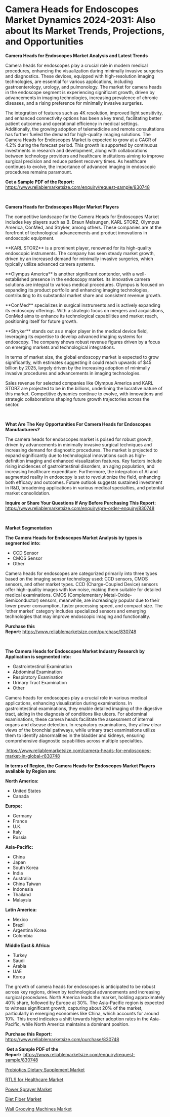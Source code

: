 <p><h1>Camera Heads for Endoscopes Market Dynamics 2024-2031: Also about Its Market Trends, Projections, and Opportunities</h1></p><p><strong>Camera Heads for Endoscopes Market Analysis and Latest Trends</strong></p>
<p><p>Camera heads for endoscopes play a crucial role in modern medical procedures, enhancing the visualization during minimally invasive surgeries and diagnostics. These devices, equipped with high-resolution imaging technologies, are essential for various applications, including gastroenterology, urology, and pulmonology. The market for camera heads in the endoscope segment is experiencing significant growth, driven by advancements in imaging technologies, increasing prevalence of chronic diseases, and a rising preference for minimally invasive surgeries.</p><p>The integration of features such as 4K resolution, improved light sensitivity, and enhanced connectivity options has been a key trend, facilitating better patient outcomes and operational efficiency in medical settings. Additionally, the growing adoption of telemedicine and remote consultations has further fueled the demand for high-quality imaging solutions. The Camera Heads for Endoscopes Market is expected to grow at a CAGR of 4.2% during the forecast period. This growth is supported by continuous investments in research and development, along with collaborations between technology providers and healthcare institutions aiming to improve surgical precision and reduce patient recovery times. As healthcare continues to evolve, the importance of advanced imaging in endoscopic procedures remains paramount.</p></p>
<p><strong>Get a Sample PDF of the Report:&nbsp;</strong> <a href="https://www.reliablemarketsize.com/enquiry/request-sample/830748?utm_campaign=1180&utm_medium=2&utm_source=Github&utm_content=ia&utm_term=08102024&utm_id=camera-heads-for-endoscopes">https://www.reliablemarketsize.com/enquiry/request-sample/830748</a></p>
<p>&nbsp;</p>
<p><strong>Camera Heads for Endoscopes Major Market Players</strong></p>
<p><p>The competitive landscape for the Camera Heads for Endoscopes Market includes key players such as B. Braun Melsungen, KARL STORZ, Olympus America, ConMed, and Stryker, among others. These companies are at the forefront of technological advancements and product innovations in endoscopic equipment.</p><p>**KARL STORZ** is a prominent player, renowned for its high-quality endoscopic instruments. The company has seen steady market growth, driven by an increased demand for minimally invasive surgeries, which typically utilize advanced camera systems.</p><p>**Olympus America** is another significant contender, with a well-established presence in the endoscopy market. Its innovative camera solutions are integral to various medical procedures. Olympus is focused on expanding its product portfolio and enhancing imaging technologies, contributing to its substantial market share and consistent revenue growth.</p><p>**ConMed** specializes in surgical instruments and is actively expanding its endoscopy offerings. With a strategic focus on mergers and acquisitions, ConMed aims to enhance its technological capabilities and market reach, positioning itself for future growth.</p><p>**Stryker** stands out as a major player in the medical device field, leveraging its expertise to develop advanced imaging systems for endoscopy. The company shows robust revenue figures driven by a focus on emerging markets and technological integrations.</p><p>In terms of market size, the global endoscopy market is expected to grow significantly, with estimates suggesting it could reach upwards of $45 billion by 2025, largely driven by the increasing adoption of minimally invasive procedures and advancements in imaging technologies.</p><p>Sales revenue for selected companies like Olympus America and KARL STORZ are projected to be in the billions, underlining the lucrative nature of this market. Competitive dynamics continue to evolve, with innovations and strategic collaborations shaping future growth trajectories across the sector.</p></p>
<p>&nbsp;</p>
<p><strong>What Are The Key Opportunities For Camera Heads for Endoscopes Manufacturers?</strong></p>
<p><p>The camera heads for endoscopes market is poised for robust growth, driven by advancements in minimally invasive surgical techniques and increasing demand for diagnostic procedures. The market is projected to expand significantly due to technological innovations such as high-definition imaging and enhanced visualization features. Key factors include rising incidences of gastrointestinal disorders, an aging population, and increasing healthcare expenditure. Furthermore, the integration of AI and augmented reality in endoscopy is set to revolutionize the field, enhancing both efficacy and outcomes. Future outlook suggests sustained investment in R&D, broadening applications in various medical specialties, and potential market consolidation.</p></p>
<p><strong>Inquire or Share Your Questions If Any Before Purchasing This Report:</strong> <a href="https://www.reliablemarketsize.com/enquiry/pre-order-enquiry/830748?utm_campaign=1180&utm_medium=2&utm_source=Github&utm_content=ia&utm_term=08102024&utm_id=camera-heads-for-endoscopes">https://www.reliablemarketsize.com/enquiry/pre-order-enquiry/830748</a></p>
<p>&nbsp;</p>
<p><strong>Market Segmentation</strong></p>
<p><strong>The Camera Heads for Endoscopes Market Analysis by types is segmented into:</strong></p>
<p><ul><li>CCD Sensor</li><li>CMOS Sensor</li><li>Other</li></ul></p>
<p><p>Camera heads for endoscopes are categorized primarily into three types based on the imaging sensor technology used: CCD sensors, CMOS sensors, and other market types. CCD (Charge-Coupled Device) sensors offer high-quality images with low noise, making them suitable for detailed medical examinations. CMOS (Complementary Metal-Oxide-Semiconductor) sensors, meanwhile, are increasingly popular due to their lower power consumption, faster processing speed, and compact size. The 'other market' category includes specialized sensors and emerging technologies that may improve endoscopic imaging and functionality.</p></p>
<p><strong>Purchase this Report:&nbsp;</strong><a href="https://www.reliablemarketsize.com/purchase/830748?utm_campaign=1180&utm_medium=2&utm_source=Github&utm_content=ia&utm_term=08102024&utm_id=camera-heads-for-endoscopes">https://www.reliablemarketsize.com/purchase/830748</a></p>
<p>&nbsp;</p>
<p><strong>The Camera Heads for Endoscopes Market Industry Research by Application is segmented into:</strong></p>
<p><ul><li>Gastrointestinal Examination</li><li>Abdominal Examination</li><li>Respiratory Examination</li><li>Urinary Tract Examination</li><li>Other</li></ul></p>
<p><p>Camera heads for endoscopes play a crucial role in various medical applications, enhancing visualization during examinations. In gastrointestinal examinations, they enable detailed imaging of the digestive tract, aiding in the diagnosis of conditions like ulcers. For abdominal examinations, these camera heads facilitate the assessment of internal organs and disease detection. In respiratory examinations, they allow clear views of the bronchial pathways, while urinary tract examinations utilize them to identify abnormalities in the bladder and kidneys, ensuring comprehensive diagnostic capabilities across multiple specialties.</p></p>
<p><a href="https://www.reliablemarketsize.com/camera-heads-for-endoscopes-market-in-global-r830748?utm_campaign=1180&utm_medium=2&utm_source=Github&utm_content=ia&utm_term=08102024&utm_id=camera-heads-for-endoscopes">&nbsp;https://www.reliablemarketsize.com/camera-heads-for-endoscopes-market-in-global-r830748</a></p>
<p><strong>In terms of Region, the Camera Heads for Endoscopes Market Players available by Region are:</strong></p>
<p>
    <p> <strong> North America: </strong>
        <ul>
            <li>United States</li>
            <li>Canada</li>
        </ul>
        </p> 
    <p> <strong> Europe: </strong>
        <ul>
            <li>Germany</li>
            <li>France</li>
            <li>U.K.</li>
            <li>Italy</li>
            <li>Russia</li>
        </ul>
        </p> 
    <p> <strong> Asia-Pacific: </strong>
        <ul>
            <li>China</li>
            <li>Japan</li>
            <li>South Korea</li>
            <li>India</li>
            <li>Australia</li>
            <li>China Taiwan</li>
            <li>Indonesia</li>
            <li>Thailand</li>
            <li>Malaysia</li>
        </ul>
        </p> 
    <p> <strong> Latin America: </strong>
        <ul>
            <li>Mexico</li>
            <li>Brazil</li>
            <li>Argentina Korea</li>
            <li>Colombia</li>
        </ul>
        </p> 
    <p> <strong> Middle East & Africa: </strong>
        <ul>
            <li>Turkey</li>
            <li>Saudi</li>
            <li>Arabia</li>
            <li>UAE</li>
            <li>Korea</li>
        </ul>
    </p>
    </p>
<p><p>The growth of camera heads for endoscopes is anticipated to be robust across key regions, driven by technological advancements and increasing surgical procedures. North America leads the market, holding approximately 40% share, followed by Europe at 30%. The Asia-Pacific region is expected to witness significant growth, capturing about 20% of the market, particularly in emerging economies like China, which accounts for around 10%. This trend indicates a shift towards higher adoption rates in the Asia-Pacific, while North America maintains a dominant position.</p></p>
<p><strong>Purchase this Report: </strong><a href="https://www.reliablemarketsize.com/purchase/830748?utm_campaign=1180&utm_medium=2&utm_source=Github&utm_content=ia&utm_term=08102024&utm_id=camera-heads-for-endoscopes">https://www.reliablemarketsize.com/purchase/830748</a></p>
<p>&nbsp;<strong>Get a Sample PDF of the Report:&nbsp;&nbsp;</strong><a href="https://www.reliablemarketsize.com/enquiry/request-sample/830748?utm_campaign=1180&utm_medium=2&utm_source=Github&utm_content=ia&utm_term=08102024&utm_id=camera-heads-for-endoscopes">https://www.reliablemarketsize.com/enquiry/request-sample/830748</a></p>
<p><strong></strong></p>
<p><p><a href="https://issuu.com/reportprime-2/docs/probiotics-dietary-supplement-marke_c34ebafcfa98b5?utm_campaign=1180&utm_medium=2&utm_source=Github&utm_content=ia&utm_term=08102024&utm_id=camera-heads-for-endoscopes">Probiotics Dietary Supplement Market</a></p><p><a href="https://www.linkedin.com/pulse/global-rtls-healthcare-market-share-growth-opportunities-vtz9e?utm_campaign=1180&utm_medium=2&utm_source=Github&utm_content=ia&utm_term=08102024&utm_id=camera-heads-for-endoscopes">RTLS for Healthcare Market</a></p><p><a href="https://www.linkedin.com/pulse/navigating-global-power-sprayer-market-landscape-trends-forecasts-qv7of?utm_campaign=1180&utm_medium=2&utm_source=Github&utm_content=ia&utm_term=08102024&utm_id=camera-heads-for-endoscopes">Power Sprayer Market</a></p><p><a href="https://issuu.com/reportprime-2/docs/diet-fiber-market-size-2030.pptx_13c16ee68fded0?utm_campaign=1180&utm_medium=2&utm_source=Github&utm_content=ia&utm_term=08102024&utm_id=camera-heads-for-endoscopes">Diet Fiber Market</a></p><p><a href="https://github.com/BryceTownsendr/Market-Research-Report-List-6/blob/main/wall-grooving-machines-market.md?utm_campaign=1180&utm_medium=2&utm_source=Github&utm_content=ia&utm_term=08102024&utm_id=camera-heads-for-endoscopes">Wall Grooving Machines Market</a></p></p>